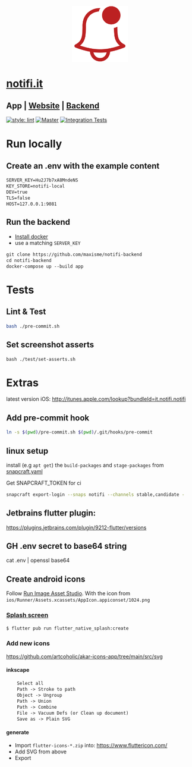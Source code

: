 <p align="center"><img height="150px" src="https://github.com/maxisme/notifi/raw/master/images/bell.png"></p>

# [notifi.it](https://notifi.it/)

## App | [Website](https://github.com/maxisme/notifi.it) | [Backend](https://github.com/maxisme/notifi-backend)

[![style: lint](https://img.shields.io/badge/lint-flutter-4BC0F5)](https://pub.dev/packages/lint)
[![Master](https://github.com/maxisme/notifi/actions/workflows/ci.yml/badge.svg?branch=master)](https://github.com/maxisme/notifi/actions/workflows/ci.yml)
[![Integration Tests](https://github.com/maxisme/notifi/actions/workflows/it.yml/badge.svg)](https://github.com/maxisme/notifi/actions/workflows/it.yml)

# Run locally

## Create an .env with the example content
```
SERVER_KEY=Hu2J7b7xA8MndeNS
KEY_STORE=notifi-local
DEV=true
TLS=false
HOST=127.0.0.1:9081
```

## Run the backend
 - [Install docker](https://docs.docker.com/get-docker/)
 - use a matching `SERVER_KEY`
```
git clone https://github.com/maxisme/notifi-backend
cd notifi-backend
docker-compose up --build app
```

# Tests

## Lint & Test

```bash
bash ./pre-commit.sh
```

## Set screenshot asserts

```
bash ./test/set-asserts.sh
```

# Extras

latest version iOS:
http://itunes.apple.com/lookup?bundleId=it.notifi.notifi

## Add pre-commit hook

```bash
ln -s $(pwd)/pre-commit.sh $(pwd)/.git/hooks/pre-commit
```

## linux setup
install (e.g `apt get`) the `build-packages` and `stage-packages` from [snapcraft.yaml](https://github.com/maxisme/notifi/blob/master/snap/snapcraft.yaml#L30-L38)

Get SNAPCRAFT_TOKEN for ci
```bash
snapcraft export-login --snaps notifi --channels stable,candidate -
```

## Jetbrains flutter plugin:

https://plugins.jetbrains.com/plugin/9212-flutter/versions

## GH .env secret to base64 string

cat .env | openssl base64


## Create android icons
Follow [Run Image Asset Studio](https://developer.android.com/studio/write/image-asset-studio#access). With the icon from `ios/Runner/Assets.xcassets/AppIcon.appiconset/1024.png`


### [Splash screen](https://pub.dev/packages/flutter_native_splash)

```bash
$ flutter pub run flutter_native_splash:create
```

### Add new icons

https://github.com/artcoholic/akar-icons-app/tree/main/src/svg

#### inkscape

```
    Select all
    Path -> Stroke to path
    Object -> Ungroup
    Path -> Union
    Path -> Combine
    File -> Vacuum Defs (or Clean up document)
    Save as -> Plain SVG
```

#### generate
 - Import `flutter-icons-*.zip` into: https://www.fluttericon.com/
 - Add SVG from above
 - Export




